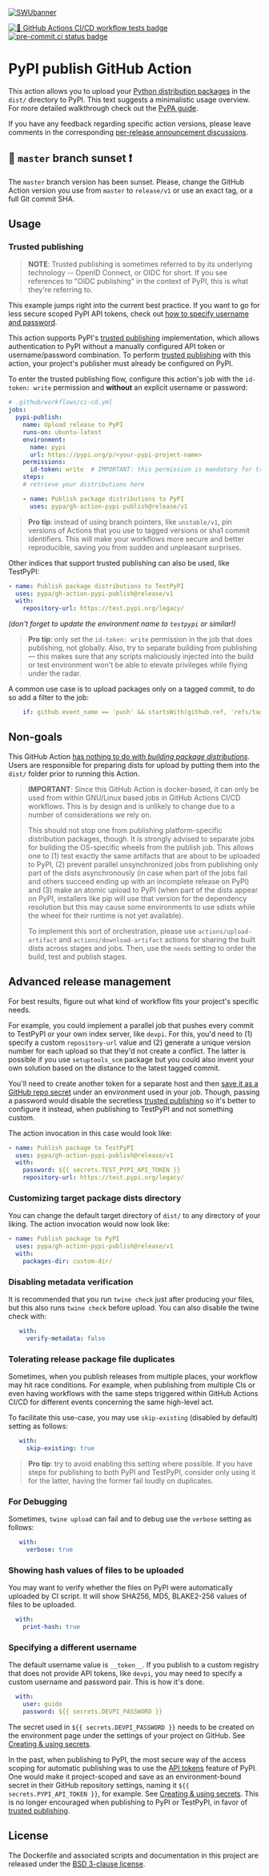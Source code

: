 [![SWUbanner]][SWUdocs]

[![🧪 GitHub Actions CI/CD workflow tests badge]][GHA workflow runs list]
[![pre-commit.ci status badge]][pre-commit.ci results page]

# PyPI publish GitHub Action

This action allows you to upload your [Python distribution packages]
in the `dist/` directory to PyPI.
This text suggests a minimalistic usage overview. For more detailed
walkthrough check out the [PyPA guide].

If you have any feedback regarding specific action versions, please leave
comments in the corresponding [per-release announcement discussions].


## 🌇 `master` branch sunset ❗

The `master` branch version has been sunset. Please, change the GitHub
Action version you use from `master` to `release/v1` or use an exact
tag, or a full Git commit SHA.


## Usage

### Trusted publishing

> **NOTE**: Trusted publishing is sometimes referred to by its
> underlying technology -- OpenID Connect, or OIDC for short.
> If you see references to "OIDC publishing" in the context of PyPI,
> this is what they're referring to.

This example jumps right into the current best practice. If you want to
go for less secure scoped PyPI API tokens, check out [how to specify
username and password].

This action supports PyPI's [trusted publishing]
implementation, which allows authentication to PyPI without a manually
configured API token or username/password combination. To perform
[trusted publishing] with this action, your project's
publisher must already be configured on PyPI.

To enter the trusted publishing flow, configure this action's job with the
`id-token: write` permission and **without** an explicit username or password:

```yaml
# .github/workflows/ci-cd.yml
jobs:
  pypi-publish:
    name: Upload release to PyPI
    runs-on: ubuntu-latest
    environment:
      name: pypi
      url: https://pypi.org/p/<your-pypi-project-name>
    permissions:
      id-token: write  # IMPORTANT: this permission is mandatory for trusted publishing
    steps:
    # retrieve your distributions here

    - name: Publish package distributions to PyPI
      uses: pypa/gh-action-pypi-publish@release/v1
```

> **Pro tip**: instead of using branch pointers, like `unstable/v1`, pin
versions of Actions that you use to tagged versions or sha1 commit identifiers.
This will make your workflows more secure and better reproducible, saving you
from sudden and unpleasant surprises.

Other indices that support trusted publishing can also be used, like TestPyPI:

```yaml
- name: Publish package distributions to TestPyPI
  uses: pypa/gh-action-pypi-publish@release/v1
  with:
    repository-url: https://test.pypi.org/legacy/
```
_(don't forget to update the environment name to `testpypi` or similar!)_

> **Pro tip**: only set the `id-token: write` permission in the job that does
> publishing, not globally. Also, try to separate building from publishing
> — this makes sure that any scripts maliciously injected into the build
> or test environment won't be able to elevate privileges while flying under
> the radar.

A common use case is to upload packages only on a tagged commit, to do so add a
filter to the job:

```yml
    if: github.event_name == 'push' && startsWith(github.ref, 'refs/tags')
```


## Non-goals

This GitHub Action [has nothing to do with _building package
distributions_]. Users are responsible for preparing dists for upload
by putting them into the `dist/` folder prior to running this Action.

> **IMPORTANT**: Since this GitHub Action is docker-based, it can only
> be used from within GNU/Linux based jobs in GitHub Actions CI/CD
> workflows. This is by design and is unlikely to change due to a number
> of considerations we rely on.
>
> This should not stop one from publishing platform-specific
> distribution packages, though. It is strongly advised to separate jobs
> for building the OS-specific wheels from the publish job. This allows
> one to (1) test exactly the same artifacts that are about to be
> uploaded to PyPI, (2) prevent parallel unsynchronized jobs from
> publishing only part of the dists asynchronously (in case when part of
> the jobs fail and others succeed ending up with an incomplete release
> on PyPI) and (3) make an atomic upload to PyPI (when part of the dists
> appear on PyPI, installers like pip will use that version for the
> dependency resolution but this may cause some environments to use
> sdists while the wheel for their runtime is not yet available).
>
> To implement this sort of orchestration, please use
> `actions/upload-artifact` and `actions/download-artifact` actions for
> sharing the built dists across stages and jobs. Then, use the `needs`
> setting to order the build, test and publish stages.


## Advanced release management

For best results, figure out what kind of workflow fits your
project's specific needs.

For example, you could implement a parallel job that
pushes every commit to TestPyPI or your own index server,
like `devpi`. For this, you'd need to (1) specify a custom
`repository-url` value and (2) generate a unique version
number for each upload so that they'd not create a conflict.
The latter is possible if you use `setuptools_scm` package but
you could also invent your own solution based on the distance
to the latest tagged commit.

You'll need to create another token for a separate host and then [save it as a
GitHub repo secret][Creating & using secrets] under an environment used in
your job. Though, passing a password would disable the secretless [trusted
publishing] so it's better to configure it instead, when publishing to TestPyPI
and not something custom.

The action invocation in this case would look like:
```yml
- name: Publish package to TestPyPI
  uses: pypa/gh-action-pypi-publish@release/v1
  with:
    password: ${{ secrets.TEST_PYPI_API_TOKEN }}
    repository-url: https://test.pypi.org/legacy/
```

### Customizing target package dists directory

You can change the default target directory of `dist/`
to any directory of your liking. The action invocation
would now look like:

```yml
- name: Publish package to PyPI
  uses: pypa/gh-action-pypi-publish@release/v1
  with:
    packages-dir: custom-dir/
```

### Disabling metadata verification

It is recommended that you run `twine check` just after producing your files,
but this also runs `twine check` before upload. You can also disable the twine
check with:

```yml
   with:
     verify-metadata: false
```

### Tolerating release package file duplicates

Sometimes, when you publish releases from multiple places, your workflow
may hit race conditions. For example, when publishing from multiple CIs
or even having workflows with the same steps triggered within GitHub
Actions CI/CD for different events concerning the same high-level act.

To facilitate this use-case, you may use `skip-existing` (disabled by
default) setting as follows:

```yml
   with:
     skip-existing: true
```

> **Pro tip**: try to avoid enabling this setting where possible. If you
have steps for publishing to both PyPI and TestPyPI, consider only using
it for the latter, having the former fail loudly on duplicates.

### For Debugging

Sometimes, `twine upload` can fail and to debug use the `verbose` setting as follows:

```yml
   with:
     verbose: true
```

### Showing hash values of files to be uploaded

You may want to verify whether the files on PyPI were automatically uploaded by CI script.
It will show SHA256, MD5, BLAKE2-256 values of files to be uploaded.

```yml
  with:
    print-hash: true
```

### Specifying a different username

The default username value is `__token__`. If you publish to a custom
registry that does not provide API tokens, like `devpi`, you may need to
specify a custom username and password pair. This is how it's done.

```yml
  with:
    user: guido
    password: ${{ secrets.DEVPI_PASSWORD }}
```

The secret used in `${{ secrets.DEVPI_PASSWORD }}` needs to be created on the
environment page under the settings of your project on GitHub.
See [Creating & using secrets].

In the past, when publishing to PyPI, the most secure way of the access scoping
for automatic publishing was to use the [API tokens][PyPI API token] feature of
PyPI. One would make it project-scoped and save as an environment-bound secret
in their GitHub repository settings, naming it `${{ secrets.PYPI_API_TOKEN }}`,
for example. See [Creating & using secrets]. This is no longer encouraged when
publishing to PyPI or TestPyPI, in favor of [trusted publishing].


## License

The Dockerfile and associated scripts and documentation in this project
are released under the [BSD 3-clause license](LICENSE.md).


[🧪 GitHub Actions CI/CD workflow tests badge]:
https://github.com/pypa/gh-action-pypi-publish/actions/workflows/self-smoke-test-action.yml/badge.svg?branch=unstable%2Fv1&event=push
[GHA workflow runs list]:
https://github.com/pypa/gh-action-pypi-publish/actions/workflows/self-smoke-test-action.yml?query=branch%3Aunstable%2Fv1

[pre-commit.ci results page]:
https://results.pre-commit.ci/latest/github/pypa/gh-action-pypi-publish/unstable/v1
[pre-commit.ci status badge]:
https://results.pre-commit.ci/badge/github/pypa/gh-action-pypi-publish/unstable/v1.svg

[per-release announcement discussions]:
https://github.com/pypa/gh-action-pypi-publish/discussions/categories/announcements

[Creating & using secrets]:
https://help.github.com/en/actions/automating-your-workflow-with-github-actions/creating-and-using-encrypted-secrets
[has nothing to do with _building package distributions_]:
https://github.com/pypa/gh-action-pypi-publish/issues/11#issuecomment-530480449
[PyPA guide]:
https://packaging.python.org/guides/publishing-package-distribution-releases-using-github-actions-ci-cd-workflows/
[PyPI API token]: https://pypi.org/help/#apitoken
[Python distribution packages]:
https://packaging.python.org/glossary/#term-Distribution-Package
[SWUbanner]:
https://raw.githubusercontent.com/vshymanskyy/StandWithUkraine/main/banner-direct-single.svg
[SWUdocs]:
https://github.com/vshymanskyy/StandWithUkraine/blob/main/docs/README.md

[warehouse#12965]: https://github.com/pypi/warehouse/issues/12965
[trusted publishing]: https://docs.pypi.org/trusted-publishers/

[how to specify username and password]: #specifying-a-different-username
